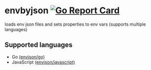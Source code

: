 # envbyjson [![Go Report Card](https://goreportcard.com/badge/github.com/lifthus/envjson/go)](https://goreportcard.com/report/github.com/lifthus/envjson/go)

loads env json files and sets properties to env vars (supports multiple languages)

## Supported languages

- Go [(envjson/go)](https://github.com/lifthus/envbyjson/tree/main/go)
- JavaScript [(envjson/javascript)](https://github.com/lifthus/envbyjson/tree/main/javascript)
